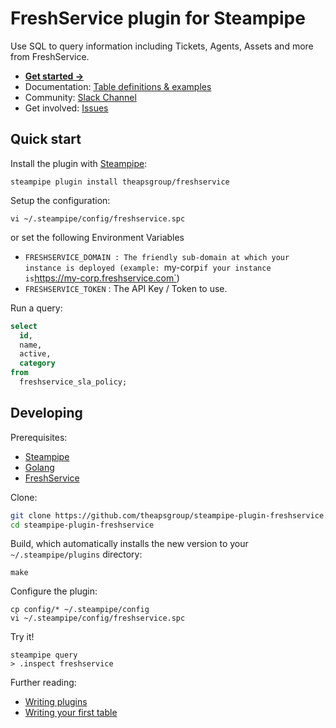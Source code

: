 # FreshService plugin for Steampipe

Use SQL to query information including Tickets, Agents, Assets and more from FreshService.

- **[Get started →](https://hub.steampipe.io/plugins/theapsgroup/freshservice)**
- Documentation: [Table definitions & examples](https://hub.steampipe.io/plugins/theapsgroup/freshservice/tables)
- Community: [Slack Channel](https://steampipe.io/community/join)
- Get involved: [Issues](https://github.com/theapsgroup/steampipe-plugin-freshservice/issues)

## Quick start

Install the plugin with [Steampipe](https://steampipe.io):

```shell
steampipe plugin install theapsgroup/freshservice
```

Setup the configuration:

```shell
vi ~/.steampipe/config/freshservice.spc
```

or set the following Environment Variables

- `FRESHSERVICE_DOMAIN : The friendly sub-domain at which your instance is deployed (example: `my-corp` if your instance is `https://my-corp.freshservice.com`)
- `FRESHSERVICE_TOKEN` : The API Key / Token to use.

Run a query:

```sql
select
  id,
  name,
  active,
  category
from
  freshservice_sla_policy;
```

## Developing

Prerequisites:

- [Steampipe](https://steampipe.io/downloads)
- [Golang](https://golang.org/doc/install)
- [FreshService](https://freshservice.com/)

Clone:

```sh
git clone https://github.com/theapsgroup/steampipe-plugin-freshservice.git
cd steampipe-plugin-freshservice
```

Build, which automatically installs the new version to your `~/.steampipe/plugins` directory:

```shell
make
```

Configure the plugin:

```
cp config/* ~/.steampipe/config
vi ~/.steampipe/config/freshservice.spc
```

Try it!

```
steampipe query
> .inspect freshservice
```

Further reading:

- [Writing plugins](https://steampipe.io/docs/develop/writing-plugins)
- [Writing your first table](https://steampipe.io/docs/develop/writing-your-first-table)
